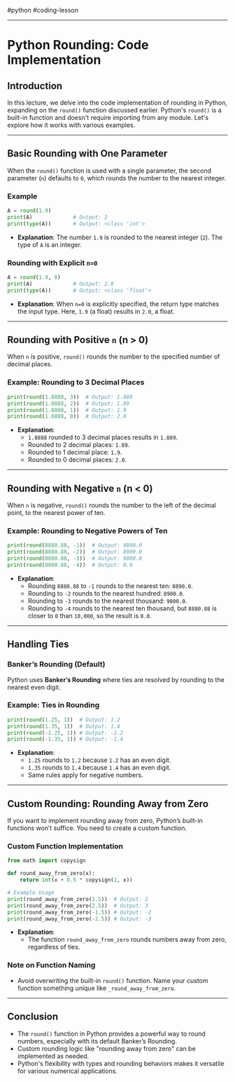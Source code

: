 #python #coding-lesson 

---
# Python Rounding: Code Implementation

## Introduction

In this lecture, we delve into the code implementation of rounding in Python, expanding on the `round()` function discussed earlier. Python's `round()` is a built-in function and doesn't require importing from any module. Let's explore how it works with various examples.

---

## Basic Rounding with One Parameter

When the `round()` function is used with a single parameter, the second parameter (`n`) defaults to `0`, which rounds the number to the nearest integer.

### Example
```python
A = round(1.9)
print(A)             # Output: 2
print(type(A))       # Output: <class 'int'>
```
- **Explanation**: The number `1.9` is rounded to the nearest integer (`2`). The type of `A` is an integer.

### Rounding with Explicit `n=0`
```python
A = round(1.9, 0)
print(A)             # Output: 2.0
print(type(A))       # Output: <class 'float'>
```
- **Explanation**: When `n=0` is explicitly specified, the return type matches the input type. Here, `1.9` (a float) results in `2.0`, a float.

---

## Rounding with Positive `n` (n > 0)

When `n` is positive, `round()` rounds the number to the specified number of decimal places.

### Example: Rounding to 3 Decimal Places
```python
print(round(1.8888, 3))  # Output: 1.889
print(round(1.8888, 2))  # Output: 1.89
print(round(1.8888, 1))  # Output: 1.9
print(round(1.8888, 0))  # Output: 2.0
```
- **Explanation**:
    - `1.8888` rounded to 3 decimal places results in `1.889`.
    - Rounded to 2 decimal places: `1.89`.
    - Rounded to 1 decimal place: `1.9`.
    - Rounded to 0 decimal places: `2.0`.

---

## Rounding with Negative `n` (n < 0)

When `n` is negative, `round()` rounds the number to the left of the decimal point, to the nearest power of ten.

### Example: Rounding to Negative Powers of Ten
```python
print(round(8880.88, -1))  # Output: 8890.0
print(round(8880.88, -2))  # Output: 8900.0
print(round(8880.88, -3))  # Output: 9000.0
print(round(8880.88, -4))  # Output: 0.0
```
- **Explanation**:
    - Rounding `8880.88` to `-1` rounds to the nearest ten: `8890.0`.
    - Rounding to `-2` rounds to the nearest hundred: `8900.0`.
    - Rounding to `-3` rounds to the nearest thousand: `9000.0`.
    - Rounding to `-4` rounds to the nearest ten thousand, but `8880.88` is closer to `0` than `10,000`, so the result is `0.0`.

---

## Handling Ties

### Banker’s Rounding (Default)
Python uses **Banker’s Rounding** where ties are resolved by rounding to the nearest even digit.

### Example: Ties in Rounding
```python
print(round(1.25, 1))  # Output: 1.2
print(round(1.35, 1))  # Output: 1.4
print(round(-1.25, 1)) # Output: -1.2
print(round(-1.35, 1)) # Output: -1.4
```
- **Explanation**:
    - `1.25` rounds to `1.2` because `1.2` has an even digit.
    - `1.35` rounds to `1.4` because `1.4` has an even digit.
    - Same rules apply for negative numbers.

---

## Custom Rounding: Rounding Away from Zero

If you want to implement rounding away from zero, Python’s built-in functions won’t suffice. You need to create a custom function.

### Custom Function Implementation
```python
from math import copysign

def round_away_from_zero(x):
    return int(x + 0.5 * copysign(1, x))

# Example Usage
print(round_away_from_zero(1.5))  # Output: 2
print(round_away_from_zero(2.5))  # Output: 3
print(round_away_from_zero(-1.5)) # Output: -2
print(round_away_from_zero(-2.5)) # Output: -3
```
- **Explanation**:
    - The function `round_away_from_zero` rounds numbers away from zero, regardless of ties.

### Note on Function Naming
- Avoid overwriting the built-in `round()` function. Name your custom function something unique like `_round_away_from_zero`.

---

## Conclusion

- The `round()` function in Python provides a powerful way to round numbers, especially with its default Banker’s Rounding.
- Custom rounding logic like "rounding away from zero" can be implemented as needed.
- Python's flexibility with types and rounding behaviors makes it versatile for various numerical applications.